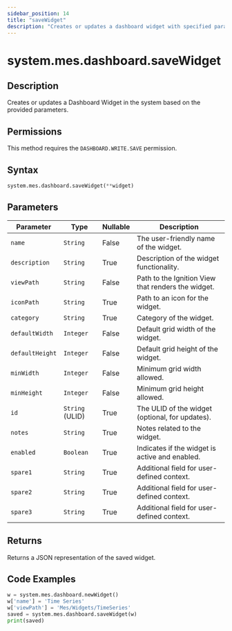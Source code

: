 ```yaml
---
sidebar_position: 14
title: "saveWidget"
description: "Creates or updates a dashboard widget with specified parameters."
---
```


# system.mes.dashboard.saveWidget

## Description

Creates or updates a Dashboard Widget in the system based on the provided parameters.


## Permissions

This method requires the `DASHBOARD.WRITE.SAVE` permission.

## Syntax

```python
system.mes.dashboard.saveWidget(**widget)
```

## Parameters

| Parameter       | Type            | Nullable | Description                                        |
|-----------------|-----------------|----------|----------------------------------------------------|
| `name`          | `String`        | False    | The user-friendly name of the widget.              |
| `description`   | `String`        | True     | Description of the widget functionality.           |
| `viewPath`      | `String`        | False    | Path to the Ignition View that renders the widget. |
| `iconPath`      | `String`        | True     | Path to an icon for the widget.                    |
| `category`      | `String`        | True     | Category of the widget.                            |
| `defaultWidth`  | `Integer`       | False    | Default grid width of the widget.                  |
| `defaultHeight` | `Integer`       | False    | Default grid height of the widget.                 |
| `minWidth`      | `Integer`       | False    | Minimum grid width allowed.                        |
| `minHeight`     | `Integer`       | False    | Minimum grid height allowed.                       |
| `id`            | `String` (ULID) | True     | The ULID of the widget (optional, for updates).    |
| `notes`         | `String`        | True     | Notes related to the widget.                       |
| `enabled`       | `Boolean`       | True     | Indicates if the widget is active and enabled.     |
| `spare1`        | `String`        | True     | Additional field for user-defined context.         |
| `spare2`        | `String`        | True     | Additional field for user-defined context.         |
| `spare3`        | `String`        | True     | Additional field for user-defined context.         |

## Returns

Returns a JSON representation of the saved widget.

## Code Examples

```python
w = system.mes.dashboard.newWidget()
w['name'] = 'Time Series'
w['viewPath'] = 'Mes/Widgets/TimeSeries'
saved = system.mes.dashboard.saveWidget(w)
print(saved)
```
